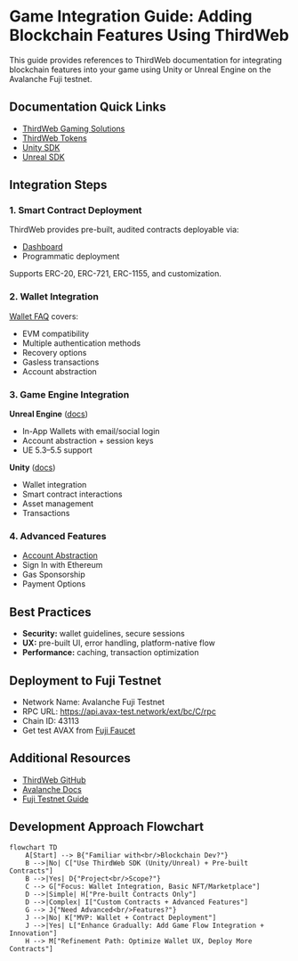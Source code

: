 # Game Integration Guide: Adding Blockchain Features Using ThirdWeb

This guide provides references to ThirdWeb documentation for integrating blockchain features into your game using Unity or Unreal Engine on the Avalanche Fuji testnet.

## Documentation Quick Links
- [ThirdWeb Gaming Solutions](https://thirdweb.com/solutions/gaming)  
- [ThirdWeb Tokens](https://portal.thirdweb.com/pre-built-contracts/tokens)  
- [Unity SDK](https://portal.thirdweb.com/sdk/unity)  
- [Unreal SDK](https://portal.thirdweb.com/sdk/unreal)  

## Integration Steps

### 1. Smart Contract Deployment
ThirdWeb provides pre-built, audited contracts deployable via:  
- [Dashboard](https://portal.thirdweb.com/pre-built-contracts/tokens)  
- Programmatic deployment  

Supports ERC-20, ERC-721, ERC-1155, and customization.

### 2. Wallet Integration
[Wallet FAQ](https://portal.thirdweb.com/wallet) covers:  
- EVM compatibility  
- Multiple authentication methods  
- Recovery options  
- Gasless transactions  
- Account abstraction  

### 3. Game Engine Integration

**Unreal Engine** ([docs](https://portal.thirdweb.com/unreal-engine))  
- In-App Wallets with email/social login  
- Account abstraction + session keys  
- UE 5.3–5.5 support  

**Unity** ([docs](https://portal.thirdweb.com/unity/v5))  
- Wallet integration  
- Smart contract interactions  
- Asset management  
- Transactions  

### 4. Advanced Features
- [Account Abstraction](https://portal.thirdweb.com/wallet/smart-wallet)  
- Sign In with Ethereum  
- Gas Sponsorship  
- Payment Options  

## Best Practices
- **Security:** wallet guidelines, secure sessions  
- **UX:** pre-built UI, error handling, platform-native flow  
- **Performance:** caching, transaction optimization  

## Deployment to Fuji Testnet
- Network Name: Avalanche Fuji Testnet  
- RPC URL: https://api.avax-test.network/ext/bc/C/rpc  
- Chain ID: 43113  
- Get test AVAX from [Fuji Faucet](https://faucet.avax.network/)  

## Additional Resources
- [ThirdWeb GitHub](https://github.com/thirdweb-dev)  
- [Avalanche Docs](https://docs.avax.network/)  
- [Fuji Testnet Guide](https://docs.avax.network/quickstart/fuji-workflow)  

## Development Approach Flowchart

```mermaid
flowchart TD
    A[Start] --> B{"Familiar with<br/>Blockchain Dev?"}
    B -->|No| C["Use ThirdWeb SDK (Unity/Unreal) + Pre-built Contracts"]
    B -->|Yes| D{"Project<br/>Scope?"}
    C --> G["Focus: Wallet Integration, Basic NFT/Marketplace"]
    D -->|Simple| H["Pre-built Contracts Only"]
    D -->|Complex| I["Custom Contracts + Advanced Features"]
    G --> J{"Need Advanced<br/>Features?"}
    J -->|No| K["MVP: Wallet + Contract Deployment"]
    J -->|Yes| L["Enhance Gradually: Add Game Flow Integration + Innovation"]
    H --> M["Refinement Path: Optimize Wallet UX, Deploy More Contracts"]
